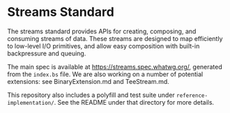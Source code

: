 # Streams Standard

The streams standard provides APIs for creating, composing, and consuming streams of data. These streams are designed to map efficiently to low-level I/O primitives, and allow easy composition with built-in backpressure and queuing.

The main spec is available at https://streams.spec.whatwg.org/, generated from the `index.bs` file. We are also working on a number of potential extensions: see BinaryExtension.md and TeeStream.md.

This repository also includes a polyfill and test suite under `reference-implementation/`. See the README under that directory for more details.
